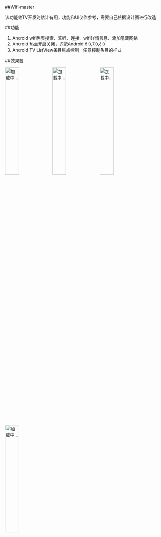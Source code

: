 
##Wifi-master

该功能做TV开发时估计有用，功能和UI仅作参考，需要自己根据设计图进行改造

##功能

1. Android wifi列表搜索、监听、连接、wifi详情信息、添加隐藏网络
2. Android 热点开启关闭，适配Android 6.0,7.0,8.0
3. Android TV ListView条目焦点控制，任意控制条目的样式

##效果图

<img src="https://github.com/kellysong/Wifi-master/blob/master/screenshot/img_1.png" width="30%" alt="加载中..."/>
<img src="https://github.com/kellysong/Wifi-master/blob/master/screenshot/img_2.png" width="30%" alt="加载中..."/>
<img src="https://github.com/kellysong/Wifi-master/blob/master/screenshot/img_3.png" width="30%" alt="加载中..."/>
<img src="https://github.com/kellysong/Wifi-master/blob/master/screenshot/img_4.png" width="30%" alt="加载中..."/>
